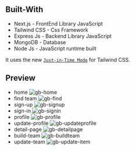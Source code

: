## Built-With

- Next.js - FrontEnd Library JavaScript
- Tailwind CSS - Css Framework
- Express Js - Backend Library JavaScript
- MongoDB - Database
- Node Js - JavaScript runtime built

It uses the new [`Just-in-Time Mode`](https://tailwindcss.com/docs/just-in-time-mode) for Tailwind CSS.

## Preview

- home
![gb-home](https://user-images.githubusercontent.com/77246142/136581988-8f177850-2b80-4f44-967b-51c0f119f54e.png)
- find team
![gb-find](https://user-images.githubusercontent.com/77246142/136582008-90cd099a-4370-4a4f-ba45-900d3ff1669e.png)
- sign-up
![gb-signup](https://user-images.githubusercontent.com/77246142/136583346-0fb126ec-771b-44b9-8f26-eddb10e3d7b1.png)
- sign-in
![gb-signin](https://user-images.githubusercontent.com/77246142/136583422-59109e94-05e1-4f6f-9e3d-39be4a48afc8.png)
- profile
![gb-profile](https://user-images.githubusercontent.com/77246142/136581981-69f214d7-43b2-4a08-b575-afddd9707c47.png)
- update-profile
![gb-updateprofile](https://user-images.githubusercontent.com/77246142/136581976-a1d157ac-0cc5-49b4-b014-56ded3ec0428.png)
- detail-page
![gb-detailpage](https://user-images.githubusercontent.com/77246142/136581990-e20d6284-945e-4321-9345-d0deb24f98c8.png)
- build-team
![gb-buildteam](https://user-images.githubusercontent.com/77246142/136581999-985e2331-28e2-4bc9-a3dc-a6d1bea4c3f6.png)
- update-team
![gb-update-item](https://user-images.githubusercontent.com/77246142/136583286-d4c0320a-d5b5-4173-b51a-5f2ab69680e0.png)
